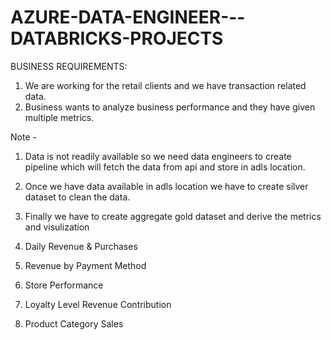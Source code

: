 # AZURE-DATA-ENGINEER---DATABRICKS-PROJECTS

BUSINESS REQUIREMENTS:

1. We are working for the retail clients and we have transaction related data.
2. Business wants to analyze business performance and they have given multiple metrics.

Note - 
1. Data is not readily available so we need data engineers to create pipeline which will fetch the data from api and store
in adls location.
2. Once we have data available in adls location we have to create silver dataset to clean the data.
3. Finally we have to create aggregate gold dataset and derive the metrics and visulization


1. Daily Revenue & Purchases
2.  Revenue by Payment Method
3. Store Performance
4. Loyalty Level Revenue Contribution
5. Product Category Sales

